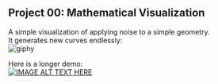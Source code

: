 ## Project 00: Mathematical Visualization
A simple visualization of applying noise to a simple geometry.<br>
It generates new curves endlessly:  <br>
![giphy](https://user-images.githubusercontent.com/21223496/36006959-0a6c1b28-0d0e-11e8-9a35-068b2fe4cccb.gif)

Here is a longer demo:<br>
[![IMAGE ALT TEXT HERE](https://img.youtube.com/vi/i6sJgNfXHDg/0.jpg)](https://www.youtube.com/watch?v=i6sJgNfXHDg)
